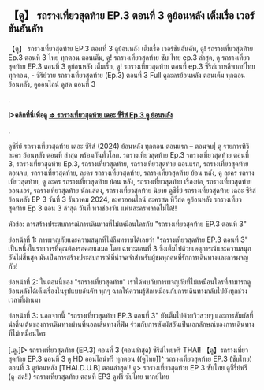 ## 【ดู】 รถรางเที่ยวสุดท้าย EP.3 ตอนที่ 3 ดูย้อนหลัง เต็มเรื่อ เวอร์ชันอันคัท

【ดู】 รถรางเที่ยวสุดท้าย EP.3 ตอนที่ 3 ดูย้อนหลัง เต็มเรื่อ เวอร์ชันอันคัท, ดู! รถรางเที่ยวสุดท้าย Ep.3 ตอนที่ 3 ไทย ทุกตอน ตอนเต็ม, ดู! รถรางเที่ยวสุดท้าย ซับ ไทย ep.3 ล่าสุด, ดู รถรางเที่ยวสุดท้าย EP.3 ตอนที่ 3 ดูย้อนหลัง เต็มเรื่อ, ดู! รถรางเที่ยวสุดท้าย ตอนที่ ep.3 ซีรีส์เกาหลีพากย์ไทย ทุกตอน, - ซีรีย์วาย รถรางเที่ยวสุดท้าย (Ep.3) ตอนที่ 3 Full ดูละครย้อนหลัง ตอนเต็ม ทุกตอน ย้อนหลัง, ดูออนไลน์ ดูสด ตอนที่ 3

.

**▷คลิกที่นี่เพื่อดู [=> รถรางเที่ยวสุดท้าย เดอะ ซีรีส์ Ep 3 ดู ย้อนหลัง](https://top.flixmax.stream/th/tv/114156-1-3/episode-3)**

.

ดูซีรี่ย์ รถรางเที่ยวสุดท้าย เดอะ ซีรีส์ (2024) ย้อนหลัง ทุกตอน ตอนแรก – ตอนจบ| ดู รายการทีวี ละคร ย้อนหลัง ตอนที่ ล่าสุด พร้อมกันทั่วโลก. รถรางเที่ยวสุดท้าย Ep.3 รถรางเที่ยวสุดท้าย ตอนที่ 3, รถรางเที่ยวสุดท้าย Ep.3, รถรางเที่ยวสุดท้าย, รถรางเที่ยวสุดท้าย ตอนแรก, รถรางเที่ยวสุดท้าย ตอนจบ, รถรางเที่ยวสุดท้าย, ละคร รถรางเที่ยวสุดท้าย, รถรางเที่ยวสุดท้าย ย้อน หลัง, ดู ละคร รถรางเที่ยวสุดท้าย, ดู ละคร รถรางเที่ยวสุดท้าย ย้อน หลัง, รถรางเที่ยวสุดท้าย เรื่องย่อ, รถรางเที่ยวสุดท้าย ออนแอร์, รถรางเที่ยวสุดท้าย นักแสดง, รถรางเที่ยวสุดท้าย นิยาย ดูซีรี่ย์ รถรางเที่ยวสุดท้าย เดอะ ซีรีส์ ย้อนหลัง EP 3 วันที่ 3 ธันวาคม 2024, ละครออนไลน์ ละครสด ทีวีสด ดูย้อนหลัง รถรางเที่ยวสุดท้าย Ep 3 ตอน 3 ล่าสุด วันที่ ทางช่องวัน แฟนละครพลาดไม่ได้!!


หัวข้อ: การสร้างประสบการณ์การเดินทางที่ไม่เหมือนใครกับ "รถรางเที่ยวสุดท้าย EP.3 ตอนที่ 3"

ย่อหน้าที่ 1:
การผจญภัยและความสนุกที่ไม่ลืมทราบได้เลยว่า "รถรางเที่ยวสุดท้าย EP.3 ตอนที่ 3" เป็นหนึ่งในรายการที่คุณต้องรอคอยเสมอ โดยเฉพาะตอนที่ 3 ซึ่งเต็มไปด้วยเหตุการณ์และความสนุกอันไม่สิ้นสุด มันเป็นการสร้างประสบการณ์ที่น่าจดจำสำหรับผู้ชมทุกคนที่รักการเดินทางและการผจญภัย!

ย่อหน้าที่ 2:
ในตอนนี้ของ "รถรางเที่ยวสุดท้าย" เราได้พบกับการผจญภัยที่ไม่เหมือนใครที่สามารถดูย้อนหลังได้เต็มเรื่องในรูปแบบอันคัท ทุกๆ ฉากให้ความรู้สึกเหมือนกับการเดินทางกลับไปยังทุกช่วงเวลาที่ผ่านมา

ย่อหน้าที่ 3:
นอกจากนี้ "รถรางเที่ยวสุดท้าย EP.3 ตอนที่ 3" ยังเต็มไปด้วยวิวสวยๆ และการสัมผัสที่น่าตื่นเต้นของการเดินทางผ่านที่นอกเส้นทางที่ฟิน ร่วมกับการสัมผัสอันเป็นเอกลักษณ์ของการเดินทางที่ไม่เหมือนใคร

[.ดู.]▷ รถรางเที่ยวสุดท้าย (EP.3) ตอนที่ 3 (ตอนล่าสุด) ซีรีส์ไทยฟรี THAI!
【ดู】รถรางเที่ยวสุดท้าย EP.3 ตอนที่ 3 ดู HD ออนไลน์ฟรี ทุกตอน
((ดูไทย]]^ รถรางเที่ยวสุดท้าย EP.3 (ซับไทย) ตอนที่ 3 ดูย้อนหลัง [THAI.D.U.B] ตอนล่าสุด!!
ดู> รถรางเที่ยวสุดท้าย EP 3 ซับไทย ดูซีรี่ย์ฟรี
(ดู-สด!!) รถรางเที่ยวสุดท้าย ตอนที่ EP3 ดูฟรี ซับไทย พากย์ไทย
